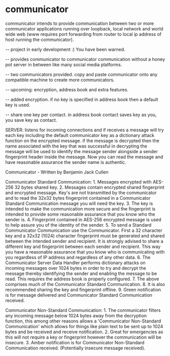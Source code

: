 # communicator
communicator intends to provide communication between two or more communicator applications running over loopback, local network and world wide web (www requires port forwarding from router to local ip address of host running the communicator). 

-- project in early development :) You have been warned.

-- provides communicator to communicator communication without a honey pot server in between like many social media platforms.

-- two communicators provided. copy and paste communicator onto any compatible machine to create more communicators.

-- upcoming: encryption, address book and extra features.

-- added encryption. if no key is specified in address book then a default key is used.

-- share one key per contact. in address book contact saves key as you, you save key as contact.

SERVER:
listens for incoming connections and if receives a message will try each key including the default communicator key as a dictionary attack function on the encrypted message. if the message is decrypted then the name associated with the key that was successful in decrypting the message will be used to identify the message sender alongside a sender fingerprint header inside the message. Now you can read the message and have reasonable assurance the sender name is authentic.

Communicator - Written by Benjamin Jack Cullen

Communicator Standard Communication:
    1. Messages encrypted with AES-256 32 bytes shared key.
    2. Messages contain encrypted shared fingerprint and encrypted message. Key's are not transmitted by the
    communicator and to read the 32x32 bytes fingerprint contained in a Communicator Standard Communication message you
    will need the key.
    3. The key is intended to make the communication more secure and the fingerprint is intended to provide some
    reasonable assurance that you know who the sender is.
    4. Fingerprint contained in AES-256 encrypted message is used to help assure you of the identity of the sender.
    5. To send a Standard Communicator Communication use the Communicator. First a 32 character key and a 32x32 (1024)
    character fingerprint must be generated and shared between the intended sender and recipient. It is strongly      advised
    to share a different key and fingerprint between each sender and recipient. This way you have a reasonable assurance
    that you know who is communicating with you regardless of IP address and regardless of any other data.
    6. The Communicator Server Data Handler performs dictionary attacks on incoming messages over 1024 bytes in order
    to try and decrypt the message thereby identifying the sender and enabling the message to be read. This requires
    the address book is properly configured.
    7. The above comprises much of the Communicator Standard Communication.
    8. It is also recommended sharing the key and fingerprint offline.
    9. Green notification is for message delivered and Communicator Standard Communication received.


Communicator Non-Standard Communication:
    1. The communicator filters any incoming message below 1024 bytes away from the decryption function, this among
    other reasons allows a 'Communicator Non-Standard Communication' which allows for things like plain text to be sent
    up to 1024 bytes and be received and receive notification.
    2. Great for emergencies as this will not require a key or fingerprint however the communication will be insecure.
    3. Amber notification is for Communicator Non-Standard Communication received. (Potentially insecure message received).
